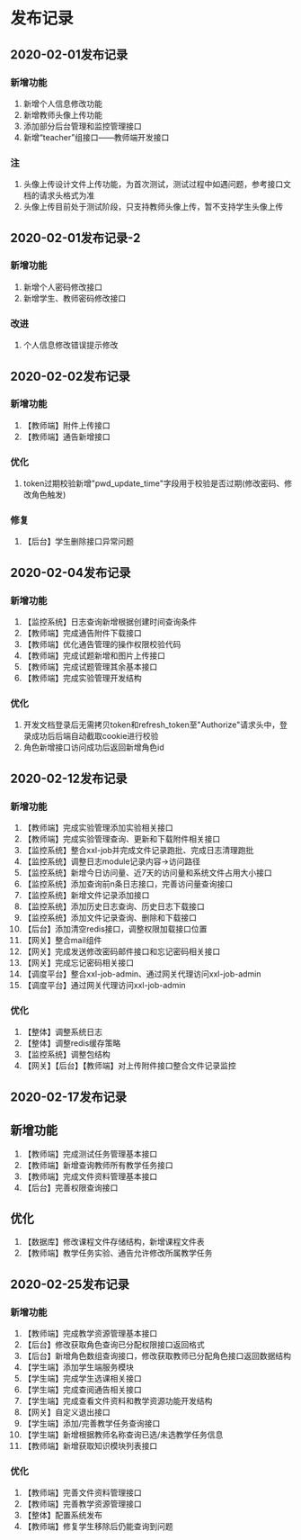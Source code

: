 # 发布记录

## 2020-02-01发布记录

### 新增功能

1. 新增个人信息修改功能
2. 新增教师头像上传功能
3. 添加部分后台管理和监控管理接口
4. 新增“teacher”组接口——教师端开发接口

### 注

1. 头像上传设计文件上传功能，为首次测试，测试过程中如遇问题，参考接口文档的请求头格式为准
2. 头像上传目前处于测试阶段，只支持教师头像上传，暂不支持学生头像上传

## 2020-02-01发布记录-2

### 新增功能

1. 新增个人密码修改接口
2. 新增学生、教师密码修改接口

### 改进

1. 个人信息修改错误提示修改

## 2020-02-02发布记录

### 新增功能

1. 【教师端】附件上传接口
2. 【教师端】通告新增接口

### 优化

1. token过期校验新增"pwd_update_time"字段用于校验是否过期(修改密码、修改角色触发)

### 修复

1. 【后台】学生删除接口异常问题

## 2020-02-04发布记录

### 新增功能

1. 【监控系统】日志查询新增根据创建时间查询条件
2. 【教师端】完成通告附件下载接口
3. 【教师端】优化通告管理的操作权限校验代码
4. 【教师端】完成试题新增和图片上传接口
5. 【教师端】完成试题管理其余基本接口
2. 【教师端】完成实验管理开发结构

### 优化

1. 开发文档登录后无需拷贝token和refresh_token至"Authorize"请求头中，登录成功后后端自动截取cookie进行校验
2. 角色新增接口访问成功后返回新增角色id

## 2020-02-12发布记录

### 新增功能

1. 【教师端】完成实验管理添加实验相关接口
2. 【教师端】完成实验管理查询、更新和下载附件相关接口
3. 【监控系统】整合xxl-job并完成文件记录跑批、完成日志清理跑批
4. 【监控系统】调整日志module记录内容->访问路径
5. 【监控系统】新增今日访问量、近7天的访问量和系统文件占用大小接口
6. 【监控系统】添加查询前n条日志接口，完善访问量查询接口
7. 【监控系统】新增文件记录添加接口
8. 【监控系统】添加历史日志查询、历史日志下载接口
9. 【监控系统】添加文件记录查询、删除和下载接口
10. 【后台】添加清空redis接口，调整权限加载接口位置
11. 【网关】整合mail组件
12. 【网关】完成发送修改密码邮件接口和忘记密码相关接口
13. 【网关】完成忘记密码相关接口
14. 【调度平台】整合xxl-job-admin、通过网关代理访问xxl-job-admin
15. 【调度平台】通过网关代理访问xxl-job-admin

### 优化

1. 【整体】调整系统日志
2. 【整体】调整redis缓存策略
3. 【监控系统】调整包结构
4. 【网关】【后台】【教师端】对上传附件接口整合文件记录监控

## 2020-02-17发布记录

## 新增功能

1. 【教师端】完成测试任务管理基本接口
3. 【教师端】新增查询教师所有教学任务接口
3. 【教师端】完成文件资料管理基本接口
4. 【后台】完善权限查询接口

## 优化

1. 【数据库】修改课程文件存储结构，新增课程文件表
2. 【教师端】教学任务实验、通告允许修改所属教学任务

## 2020-02-25发布记录

### 新增功能

1. 【教师端】完成教学资源管理基本接口
2. 【后台】修改获取角色查询已分配权限接口返回格式
2. 【后台】新增角色数组查询接口，修改获取教师已分配角色接口返回数据结构
4. 【学生端】添加学生端服务模块
2. 【学生端】完成学生选课相关接口
3. 【学生端】完成查阅通告相关接口
4. 【学生端】完成查看文件资料和教学资源功能开发结构
8. 【网关】自定义退出接口
2. 【学生端】添加/完善教学任务查询接口
4. 【学生端】新增根据教师名称查询已选/未选教学任务信息
11. 【教师端】新增获取知识模块列表接口

### 优化

1. 【教师端】完善文件资料管理接口
2. 【教师端】完善教学资源管理接口
3. 【整体】配置系统发布
4. 【教师端】修复学生移除后仍能查询到问题

